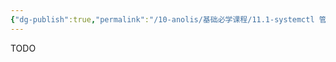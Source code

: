 ```yaml
---
{"dg-publish":true,"permalink":"/10-anolis/基础必学课程/11.1-systemctl 管理/","dgPassFrontmatter":true}
---
```


TODO